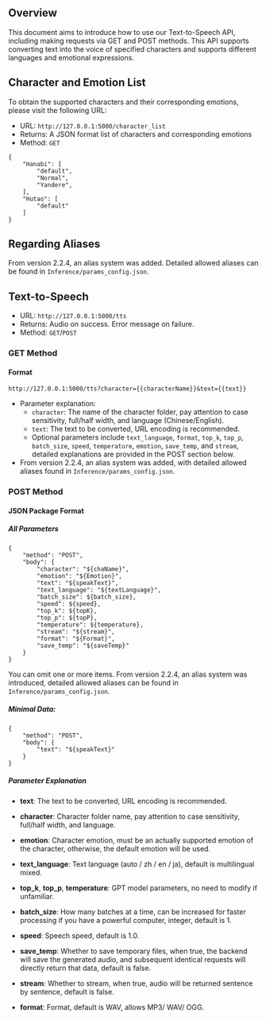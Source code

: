 ## Overview

This document aims to introduce how to use our Text-to-Speech API, including making requests via GET and POST methods. This API supports converting text into the voice of specified characters and supports different languages and emotional expressions.

## Character and Emotion List

To obtain the supported characters and their corresponding emotions, please visit the following URL:

- URL: `http://127.0.0.1:5000/character_list`
- Returns: A JSON format list of characters and corresponding emotions
- Method: `GET`

```
{
    "Hanabi": [
        "default",
        "Normal",
        "Yandere",
    ],
    "Hutao": [
        "default"
    ]
}
```

## Regarding Aliases

From version 2.2.4, an alias system was added. Detailed allowed aliases can be found in `Inference/params_config.json`.

## Text-to-Speech

- URL: `http://127.0.0.1:5000/tts`
- Returns:  Audio on success. Error message on failure.
- Method: `GET`/`POST`

### GET Method

#### Format

```
http://127.0.0.1:5000/tts?character={{characterName}}&text={{text}}
```

- Parameter explanation:
  - `character`: The name of the character folder, pay attention to case sensitivity, full/half width, and language (Chinese/English).
  - `text`: The text to be converted, URL encoding is recommended.
  - Optional parameters include `text_language`, `format`, `top_k`, `top_p`, `batch_size`, `speed`, `temperature`, `emotion`, `save_temp`, and `stream`, detailed explanations are provided in the POST section below.
- From version 2.2.4, an alias system was added, with detailed allowed aliases found in `Inference/params_config.json`.

### POST Method

#### JSON Package Format

##### All Parameters

```
{
    "method": "POST",
    "body": {
        "character": "${chaName}",
        "emotion": "${Emotion}",
        "text": "${speakText}",
        "text_language": "${textLanguage}",
        "batch_size": ${batch_size},
        "speed": ${speed},
        "top_k": ${topK},
        "top_p": ${topP},
        "temperature": ${temperature},
        "stream": "${stream}",
        "format": "${Format}",
        "save_temp": "${saveTemp}"
    }
}
```

You can omit one or more items. From version 2.2.4, an alias system was introduced, detailed allowed aliases can be found in `Inference/params_config.json`.

##### Minimal Data:

```
{
    "method": "POST",
    "body": {
        "text": "${speakText}"
    }
}
```

##### Parameter Explanation

- **text**: The text to be converted, URL encoding is recommended.
- **character**: Character folder name, pay attention to case sensitivity, full/half width, and language.
- **emotion**: Character emotion, must be an actually supported emotion of the character, otherwise, the default emotion will be used.
- **text_language**: Text language (auto / zh / en / ja), default is multilingual mixed. 
- **top_k**, **top_p**, **temperature**: GPT model parameters, no need to modify if unfamiliar.

- **batch_size**: How many batches at a time, can be increased for faster processing if you have a powerful computer, integer, default is 1.
- **speed**: Speech speed, default is 1.0.
- **save_temp**: Whether to save temporary files, when true, the backend will save the generated audio, and subsequent identical requests will directly return that data, default is false.
- **stream**: Whether to stream, when true, audio will be returned sentence by sentence, default is false.
- **format**: Format, default is WAV, allows MP3/ WAV/ OGG.

